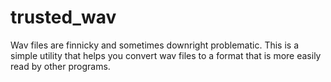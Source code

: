 # trusted_wav
Wav files are finnicky and sometimes downright problematic.
This is a simple utility that helps you convert wav files to a format that is more easily read by other programs.